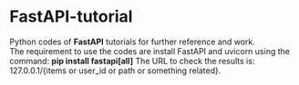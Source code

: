 # FastAPI-tutorial
Python codes of **FastAPI** tutorials for further reference and work. </br>
The requirement to use the codes are install FastAPI and uvicorn using the command: **pip install fastapi[all]**
The URL to check the results is: 127.0.0.1/{items or user_id or path or something related}.
